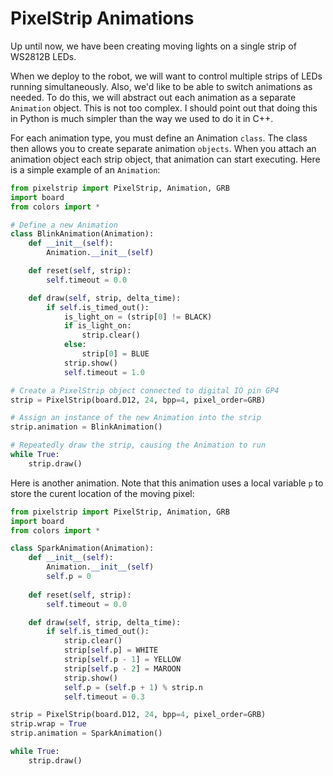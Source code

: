 # PixelStrip Animations

Up until now, we have been creating moving lights on a single strip of WS2812B LEDs.

When we deploy to the robot, we will want to control multiple strips of LEDs running simultaneously. Also, we'd like to be able to switch animations as needed.  To do this, we will abstract out each animation as a separate `Animation` object.  This is not too complex.  I should point out that doing this in Python is much simpler than the way we used to do it in C++.

For each animation type, you must define an Animation `class`.  The class then allows you to create separate animation `objects`.   When you attach an animation object each strip object, that animation can start executing.   Here is a simple example of an `Animation`:

```Python
from pixelstrip import PixelStrip, Animation, GRB
import board
from colors import *

# Define a new Animation
class BlinkAnimation(Animation):
    def __init__(self):
        Animation.__init__(self)

    def reset(self, strip):
        self.timeout = 0.0

    def draw(self, strip, delta_time):
        if self.is_timed_out():
            is_light_on = (strip[0] != BLACK)
            if is_light_on:
                strip.clear()
            else:
                strip[0] = BLUE
            strip.show()
            self.timeout = 1.0

# Create a PixelStrip object connected to digital IO pin GP4
strip = PixelStrip(board.D12, 24, bpp=4, pixel_order=GRB)

# Assign an instance of the new Animation into the strip
strip.animation = BlinkAnimation()

# Repeatedly draw the strip, causing the Animation to run
while True:
    strip.draw()
```

Here is another animation.  Note that this animation uses a local variable `p` to store the curent location of the moving pixel:

```Python
from pixelstrip import PixelStrip, Animation, GRB
import board
from colors import *

class SparkAnimation(Animation):
    def __init__(self):
        Animation.__init__(self)
        self.p = 0
        
    def reset(self, strip):
        self.timeout = 0.0

    def draw(self, strip, delta_time):
        if self.is_timed_out():
            strip.clear()
            strip[self.p] = WHITE
            strip[self.p - 1] = YELLOW
            strip[self.p - 2] = MAROON
            strip.show()
            self.p = (self.p + 1) % strip.n
            self.timeout = 0.3

strip = PixelStrip(board.D12, 24, bpp=4, pixel_order=GRB)
strip.wrap = True
strip.animation = SparkAnimation()

while True:
    strip.draw()
```
